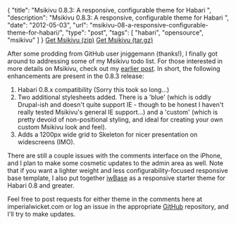 {
  "title": "Msikivu 0.8.3: A responsive, configurable theme for Habari ",
  "description": "Msikivu 0.8.3: A responsive, configurable theme for Habari ",
  "date": "2012-05-03",
  "url": "msikivu-08-a-responsive-configurable-theme-for-habari/",
  "type": "post",
  "tags": [
    "habari",
    "opensource",
    "msikivu"
  ]
}
[Get Msikivu (zip)](https://github.com/imperialwicket/msikivu/zipball/master) [Get Msikivu (tar.gz)](https://github.com/imperialwicket/msikivu/tarball/master)

After some prodding from GitHub user jniggemann (thanks!), I finally got around to addressing some of my Msikivu todo list. For those interested in more details on Msikivu, check out my [earlier post](http://imperialwicket.com/msikivu-a-responsive-configurable-theme-for-habari). In short, the following enhancements are present in the 0.8.3 release:

1.  Habari 0.8.x compatibility (Sorry this took so long...)
2.  Two additional stylesheets added. There is a 'blue' (which is oddly Drupal-ish and doesn't quite support IE - though to be honest I haven't really tested Msikivu's general IE support...) and a 'custom' (which is pretty devoid of non-positional styling, and ideal for creating your own custom Msikivu look and feel).
3.  Adds a 1200px wide grid to Skeleton for nicer presentation on widescreens (IMO).

There are still a couple issues with the comments interface on the iPhone, and I plan to make some cosmetic updates to the admin area as well. Note that if you want a lighter weight and less configurability-focused responsive base template, I also put together [iwBase](http://imperialwicket.com/iwbase-a-responsive-starter-theme-for-habari) as a responsive starter theme for Habari 0.8 and greater.

Feel free to post requests for either theme in the comments here at imperialwicket.com or log an issue in the appropriate [GitHub](https://github.com/imperialwicket) repository, and I'll try to make updates.
